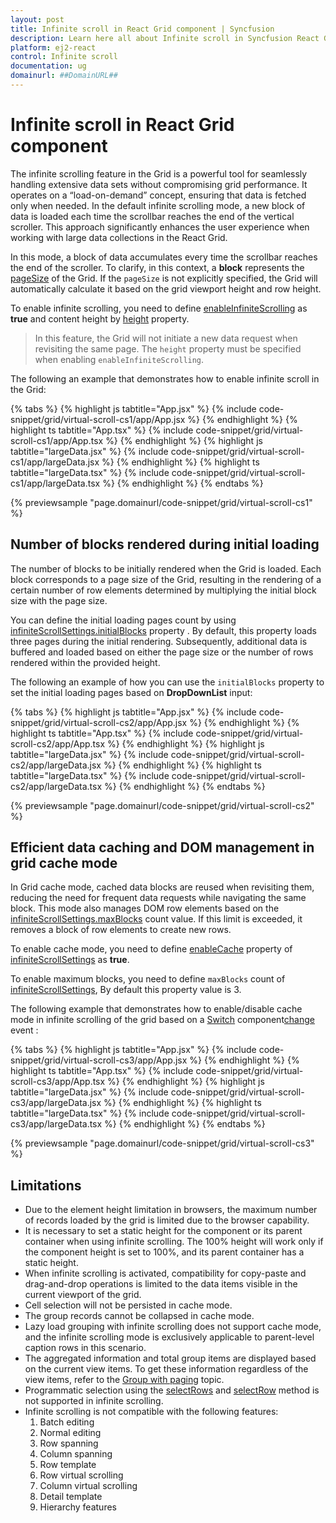 ```yaml
---
layout: post
title: Infinite scroll in React Grid component | Syncfusion
description: Learn here all about Infinite scroll in Syncfusion React Grid component of Syncfusion Essential JS 2 and more.
platform: ej2-react
control: Infinite scroll 
documentation: ug
domainurl: ##DomainURL##
---
```


# Infinite scroll in React Grid component

The infinite scrolling feature in the Grid is a powerful tool for seamlessly handling extensive data sets without compromising grid performance. It operates on a “load-on-demand” concept, ensuring that data is fetched only when needed. In the default infinite scrolling mode, a new block of data is loaded each time the scrollbar reaches the end of the vertical scroller. This approach significantly enhances the user experience when working with large data collections in the React Grid.

In this mode, a block of data accumulates every time the scrollbar reaches the end of the scroller. To clarify, in this context, a **block** represents the [pageSize](https://ej2.syncfusion.com/react/documentation/api/grid/pageSettings/#pagesize) of the Grid. If the `pageSize` is not explicitly specified, the Grid will automatically calculate it based on the grid viewport height and row height.

To enable infinite scrolling, you need to define [enableInfiniteScrolling](https://ej2.syncfusion.com/react/documentation/api/grid#enableinfinitescrolling) as **true** and content height by [height](https://ej2.syncfusion.com/react/documentation/api/grid/#height) property.

> In this feature, the Grid will not initiate a new data request when revisiting the same page.
> The `height` property must be specified when enabling `enableInfiniteScrolling`.

The following an example that demonstrates how to enable infinite scroll in the Grid:

{% tabs %}
{% highlight js tabtitle="App.jsx" %}
{% include code-snippet/grid/virtual-scroll-cs1/app/App.jsx %}
{% endhighlight %}
{% highlight ts tabtitle="App.tsx" %}
{% include code-snippet/grid/virtual-scroll-cs1/app/App.tsx %}
{% endhighlight %}
{% highlight js tabtitle="largeData.jsx" %}
{% include code-snippet/grid/virtual-scroll-cs1/app/largeData.jsx %}
{% endhighlight %}
{% highlight ts tabtitle="largeData.tsx" %}
{% include code-snippet/grid/virtual-scroll-cs1/app/largeData.tsx %}
{% endhighlight %}
{% endtabs %}

 {% previewsample "page.domainurl/code-snippet/grid/virtual-scroll-cs1" %}

## Number of blocks rendered during initial loading

The number of blocks to be initially rendered when the Grid is loaded. Each block corresponds to a page size of the Grid, resulting in the rendering of a certain number of row elements determined by multiplying the initial block size with the page size.

You can define the initial loading pages count by using [infiniteScrollSettings.initialBlocks](https://ej2.syncfusion.com/react/documentation/api/grid/infiniteScrollSettings/#initialblocks) property . By default, this property loads three pages during the initial rendering. Subsequently, additional data is buffered and loaded based on either the page size or the number of rows rendered within the provided height.

The following an example of how you can use the `initialBlocks` property to set the initial loading pages based on **DropDownList** input:

{% tabs %}
{% highlight js tabtitle="App.jsx" %}
{% include code-snippet/grid/virtual-scroll-cs2/app/App.jsx %}
{% endhighlight %}
{% highlight ts tabtitle="App.tsx" %}
{% include code-snippet/grid/virtual-scroll-cs2/app/App.tsx %}
{% endhighlight %}
{% highlight js tabtitle="largeData.jsx" %}
{% include code-snippet/grid/virtual-scroll-cs2/app/largeData.jsx %}
{% endhighlight %}
{% highlight ts tabtitle="largeData.tsx" %}
{% include code-snippet/grid/virtual-scroll-cs2/app/largeData.tsx %}
{% endhighlight %}
{% endtabs %}

 {% previewsample "page.domainurl/code-snippet/grid/virtual-scroll-cs2" %}

## Efficient data caching and DOM management in grid cache mode

In Grid cache mode, cached data blocks are reused when revisiting them, reducing the need for frequent data requests while navigating the same block. This mode also manages DOM row elements based on the [infiniteScrollSettings.maxBlocks](https://ej2.syncfusion.com/react/documentation/api/grid/infiniteScrollSettings/#maxblocks) count value. If this limit is exceeded, it removes a block of row elements to create new rows.

To enable cache mode, you need to define [enableCache](https://ej2.syncfusion.com/react/documentation/api/grid/infiniteScrollSettings/#enablecache) property of [infiniteScrollSettings](https://ej2.syncfusion.com/react/documentation/api/grid/infinitescrollsettings/) as **true**.

To enable maximum blocks, you need to define `maxBlocks` count of [infiniteScrollSettings](https://ej2.syncfusion.com/react/documentation/api/grid/infiniteScrollSettings), By default this property value is 3.

The following example that demonstrates how to enable/disable cache mode in infinite scrolling of the grid based on a [Switch](https://ej2.syncfusion.com/react/documentation/switch/getting-started) component[change](https://ej2.syncfusion.com/react/documentation/api/switch#change) event :

{% tabs %}
{% highlight js tabtitle="App.jsx" %}
{% include code-snippet/grid/virtual-scroll-cs3/app/App.jsx %}
{% endhighlight %}
{% highlight ts tabtitle="App.tsx" %}
{% include code-snippet/grid/virtual-scroll-cs3/app/App.tsx %}
{% endhighlight %}
{% highlight js tabtitle="largeData.jsx" %}
{% include code-snippet/grid/virtual-scroll-cs3/app/largeData.jsx %}
{% endhighlight %}
{% highlight ts tabtitle="largeData.tsx" %}
{% include code-snippet/grid/virtual-scroll-cs3/app/largeData.tsx %}
{% endhighlight %}
{% endtabs %}

 {% previewsample "page.domainurl/code-snippet/grid/virtual-scroll-cs3" %}

## Limitations

* Due to the element height limitation in browsers, the maximum number of records loaded by the grid is limited due to the browser capability.
* It is necessary to set a static height for the component or its parent container when using infinite scrolling. The 100% height will work only if the component height is set to 100%, and its parent container has a static height.
* When infinite scrolling is activated, compatibility for copy-paste and drag-and-drop operations is limited to the data items visible in the current viewport of the grid.
* Cell selection will not be persisted in cache mode.
* The group records cannot be collapsed in cache mode.
* Lazy load grouping with infinite scrolling does not support cache mode, and the infinite scrolling mode is exclusively applicable to parent-level caption rows in this scenario.
* The aggregated information and total group items are displayed based on the current view items. To get these information regardless of the view items, refer to the [Group with paging](https://ej2.syncfusion.com/react/documentation/grid/grouping/grouping#group-with-paging) topic.
* Programmatic selection using the [selectRows](https://ej2.syncfusion.com/react/documentation/api/grid/#selectrows) and [selectRow](https://ej2.syncfusion.com/react/documentation/api/grid/#selectrow) method is not supported in infinite scrolling.
* Infinite scrolling is not compatible with the following features:
    1. Batch editing
    2. Normal editing
    3. Row spanning
    4. Column spanning
    5. Row template
    6. Row virtual scrolling
    7. Column virtual scrolling
    8. Detail template
    9. Hierarchy features
